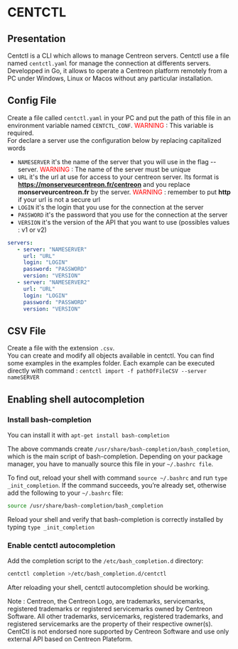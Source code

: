 # CENTCTL

## Presentation
Centctl is a CLI which allows to manage Centreon servers. Centctl use a file named `centctl.yaml` for manage the connection at differents servers. </br>
Developped in Go, it allows to operate a Centreon platform remotely from a PC under Windows, Linux or Macos without any particular installation.

## Config File
Create a file called `centctl.yaml` in your PC and put the path of this file in an environment variable named `CENTCTL_CONF`.<span style="color: #FF0000"> WARNING </span> : This variable is required.
<br/>For declare a server use the configuration below by replacing capitalized words

* `NAMESERVER` it's the name of the server that you will use in the flag --server. <span style="color: #FF0000"> WARNING </span> : The name of the server must be unique
* `URL` it's the url at use for access to your centreon server. Its format is **https://monserveurcentreon.fr/centreon** and you replace **monserveurcentreon.fr** by the server. <span style="color: #FF0000"> WARNING </span> : remember to put **http** if your url is not a secure url
* `LOGIN` it's the login that you use for the connection at the server
* `PASSWORD` it's the password that you use for the connection at the server
* `VERSION` it's the version of the API that you want to use (possibles values : v1 or v2)

```yaml
servers:
   - server: "NAMESERVER"
     url: "URL" 
     login: "LOGIN"
     password: "PASSWORD"
     version: "VERSION"
   - server: "NAMESERVER2"
     url: "URL" 
     login: "LOGIN"
     password: "PASSWORD"
     version: "VERSION"

```

## CSV File
Create a file with the extension `.csv`.
<br/>You can create and modify all objects available in centctl. You can find some examples in the examples folder.
Each example can be executed directly with command : `centctl import -f pathOfFileCSV --server nameSERVER`

## Enabling shell autocompletion
### Install bash-completion
You can install it with `apt-get install bash-completion`

The above commands create `/usr/share/bash-completion/bash_completion`, which is the main script of bash-completion. Depending on your package manager, you have to manually source this file in your `~/.bashrc file`.

To find out, reload your shell with command `source ~/.bashrc` and run `type _init_completion`. If the command succeeds, you’re already set, otherwise add the following to your `~/.bashrc` file:

```sh
source /usr/share/bash-completion/bash_completion
```

Reload your shell and verify that bash-completion is correctly installed by typing `type _init_completion`

### Enable centctl autocompletion
Add the completion script to the `/etc/bash_completion.d` directory:

```sh
centctl completion >/etc/bash_completion.d/centctl
``` 

After reloading your shell, centctl autocompletion should be working.

Note :
Centreon, the Centreon Logo, are trademarks, servicemarks, registered trademarks or registered servicemarks owned by Centreon Software. All other trademarks, servicemarks, registered trademarks, and registered servicemarks are the property of their respective owner(s). CentCtl is not endorsed nore supported by Centreon Software and use only external API based on Centreon Plateform. 
